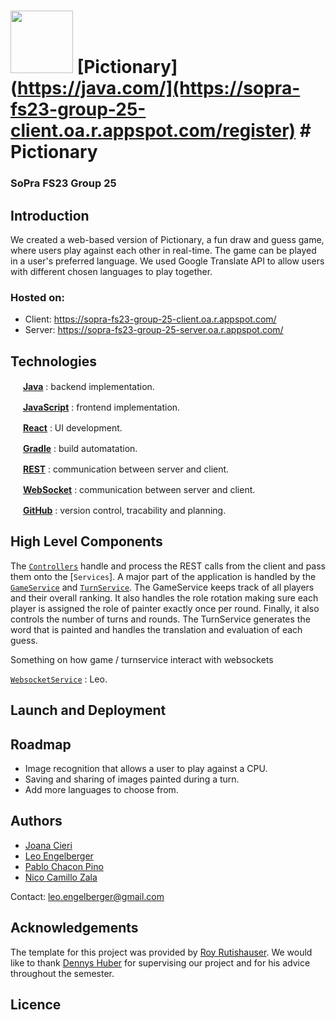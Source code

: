 # <img src="https://github.com/sopra-fs23-group-25/Pictionary-server/assets/99895243/1763c6dd-00e9-46a5-8dcc-82fb3385507a" width="100" height="100" /> [**Pictionary**](https://java.com/](https://sopra-fs23-group-25-client.oa.r.appspot.com/register) # Pictionary


### SoPra FS23 Group 25

## Introduction
We created a web-based version of Pictionary, a fun draw and guess game, where users play against each other in real-time.  The game can be played in a user's preferred language. We used Google Translate API to allow users with different chosen languages to play together.		
	

### Hosted on:
- Client: https://sopra-fs23-group-25-client.oa.r.appspot.com/
- Server: https://sopra-fs23-group-25-server.oa.r.appspot.com/

## Technologies
<img src="https://user-images.githubusercontent.com/91155454/170843203-151000ab-db93-4750-b4f4-ba4060a23d53.png" width="16" height="16" /> [**Java**](https://java.com/) : backend implementation.

<img src="https://github.com/sopra-fs23-group-25/Pictionary-server/assets/99895243/dcd30e0f-8428-4c82-9ba4-c9c15640de5e" width="16" height="16" /> [**JavaScript**](https://javascript.com/) : frontend implementation.	

<img src="https://github.com/sopra-fs23-group-25/Pictionary-server/assets/99895243/bb2eafc7-5ed4-4ebd-970e-343441a5b40c" width="16" height="16" /> [**React**](https://react.dev/) : UI development.	

<img src="https://user-images.githubusercontent.com/91155454/170885686-bd14da8d-5070-49ac-b88d-baa2e20729bf.svg" width="16" height="16" /> [**Gradle**](https://gradle.org/) : build automatation.

<img src="https://user-images.githubusercontent.com/91155454/170842503-3a531289-1afc-4b9c-87c1-cc120d9229ce.svg" style='visibility:hidden;' width="16" height="16" /> [**REST**](https://en.wikipedia.org/wiki/Representational_state_transfer) : communication between server and client.	

<img src="https://user-images.githubusercontent.com/91155454/170843632-39007803-3026-4e48-bb78-93836a3ea771.png" style='visibility:hidden;' width="16" height="16" /> [**WebSocket**](https://en.wikipedia.org/wiki/WebSocket) : communication between server and client.	
		
<img src="https://github.com/get-icon/geticon/blob/master/icons/github-icon.svg" width="16" height="16" /> [**GitHub**](https://github.com/) : version control, tracability and planning.

## High Level Components
The [`Controllers`](https://github.com/sopra-fs23-group-25/Pictionary-server/tree/main/src/main/java/ch/uzh/ifi/hase/soprafs23/controller) handle and process the REST calls from the client and pass them onto the [`Services`]. A major part of the application is handled by the [`GameService`](https://github.com/sopra-fs23-group-25/Pictionary-server/blob/main/src/main/java/ch/uzh/ifi/hase/soprafs23/service/GameService.java) and [`TurnService`](https://github.com/sopra-fs23-group-25/Pictionary-server/blob/main/src/main/java/ch/uzh/ifi/hase/soprafs23/service/TurnService.java). The GameService keeps track of all players and their overall ranking. It also handles the role rotation making sure each player is assigned the role of painter exactly once per round. Finally, it also controls the number of turns and rounds. The TurnService generates the word that is painted and handles the translation and evaluation of each guess.

Something on how game / turnservice interact with websockets

[`WebsocketService`](https://github.com/sopra-fs23-group-25/Pictionary-server/blob/main/src/main/java/ch/uzh/ifi/hase/soprafs23/service/WebSocketService.java) : Leo.

## Launch and Deployment

## Roadmap
- Image recognition that allows a user to play against a CPU.
- Saving and sharing of images painted during a turn.
- Add more languages to choose from.

## Authors
- [Joana Cieri](https://github.com/jo-ana-c)
- [Leo Engelberger](https://github.com/pcplusgit)
- [Pablo Chacon Pino](https://github.com/LeoEngelberger)
- [Nico Camillo Zala](https://github.com/nczala)

Contact: leo.engelberger@gmail.com

## Acknowledgements
The template for this project was provided by [Roy Rutishauser](https://github.com/royru).
We would like to thank [Dennys Huber](https://github.com/devnnys) for supervising our project and for his advice throughout the semester.

## Licence



